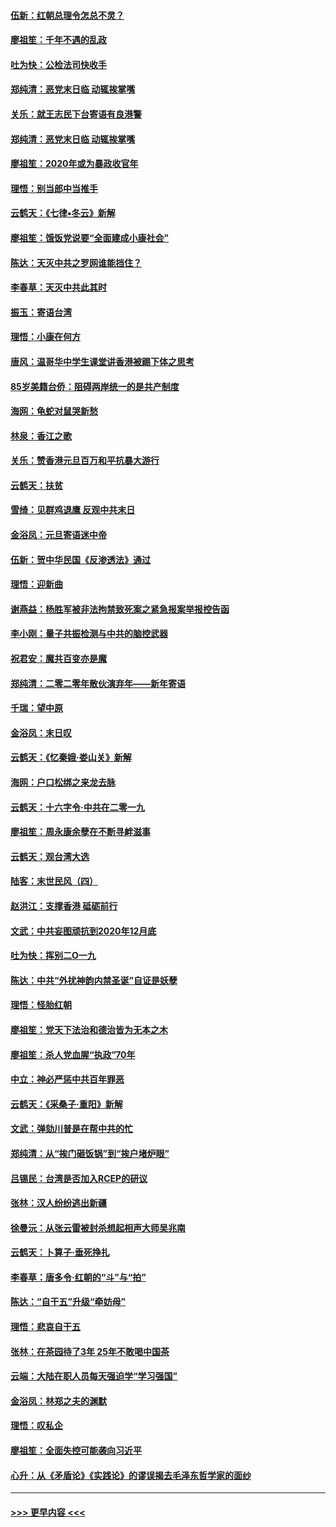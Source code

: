 #### [伍新：红朝总理令怎总不灵？](../pages/nsc993/n11770813.md?t=01062055) 
#### [廖祖笙：千年不遇的乱政](../pages/nsc993/n11770373.md?t=01062055) 
#### [吐为快：公检法司快收手](../pages/nsc993/n11770359.md?t=01062055) 
#### [郑纯清：恶党末日临 动辄挨掌嘴](../pages/nsc993/n11769912.md?t=01062055) 
#### [关乐：就王志民下台寄语有良港警](../pages/nsc993/n11769903.md?t=01062055) 
#### [郑纯清：恶党末日临 动辄挨掌嘴](../pages/nsc993/n11769356.md?t=01062055) 
#### [廖祖笙：2020年或为暴政收官年](../pages/nsc993/n11768216.md?t=01062055) 
#### [理悟：别当郎中当推手](../pages/nsc993/n11768243.md?t=01062055) 
#### [云鹤天：《七律▪冬云》新解](../pages/nsc993/n11768204.md?t=01062055) 
#### [廖祖笙：饿饭党说要“全面建成小康社会”](../pages/nsc993/n11767482.md?t=01062055) 
#### [陈达：天灭中共之罗网谁能挡住？](../pages/nsc993/n11767465.md?t=01062055) 
#### [李春草：天灭中共此其时](../pages/nsc993/n11767452.md?t=01062055) 
#### [振玉：寄语台湾](../pages/nsc993/n11767432.md?t=01062055) 
#### [理悟：小康在何方](../pages/nsc993/n11767394.md?t=01062055) 
#### [唐风：温哥华中学生课堂讲香港被踢下体之思考](../pages/nsc993/n11766848.md?t=01062055) 
#### [85岁美籍台侨：阻碍两岸统一的是共产制度](../pages/nsc993/n11765043.md?t=01062055) 
#### [海网：龟蛇对鼠哭新愁](../pages/nsc993/n11764895.md?t=01062055) 
#### [林泉：香江之歌](../pages/nsc993/n11764415.md?t=01062055) 
#### [关乐：赞香港元旦百万和平抗暴大游行](../pages/nsc993/n11764382.md?t=01062055) 
#### [云鹤天：扶贫](../pages/nsc993/n11764245.md?t=01062055) 
#### [雪绮：见群鸡退鹰  反观中共末日](../pages/nsc993/n11762112.md?t=01062055) 
#### [金浴凤：元旦寄语迷中帝](../pages/nsc993/n11761788.md?t=01062055) 
#### [伍新：贺中华民国《反渗透法》通过](../pages/nsc993/n11761994.md?t=01062055) 
#### [理悟：迎新曲](../pages/nsc993/n11761152.md?t=01062055) 
#### [谢燕益：杨胜军被非法拘禁致死案之紧急报案举报控告函](../pages/nsc993/n11756134.md?t=01062055) 
#### [李小刚：量子共振检测与中共的脑控武器](../pages/nsc993/n11754518.md?t=01062055) 
#### [祝君安：魔共百变亦是魔](../pages/nsc993/n11754469.md?t=01062055) 
#### [郑纯清：二零二零年散伙演弃年——新年寄语](../pages/nsc993/n11754195.md?t=01062055) 
#### [千瑞：望中原](../pages/nsc993/n11754159.md?t=01062055) 
#### [金浴凤：末日叹](../pages/nsc993/n11752359.md?t=01062055) 
#### [云鹤天：《忆秦娥‧娄山关》新解](../pages/nsc993/n11752348.md?t=01062055) 
#### [海网：户口松绑之来龙去脉](../pages/nsc993/n11752328.md?t=01062055) 
#### [云鹤天：十六字令‧中共在二零一九](../pages/nsc993/n11752305.md?t=01062055) 
#### [廖祖笙：周永康余孽在不断寻衅滋事](../pages/nsc993/n11751013.md?t=01062055) 
#### [云鹤天：观台湾大选](../pages/nsc993/n11751007.md?t=01062055) 
#### [陆客：末世民风（四）](../pages/nsc993/n11749203.md?t=01062055) 
#### [赵洪江：支撑香港 砥砺前行](../pages/nsc993/n11748482.md?t=01062055) 
#### [文武：中共妄图顽抗到2020年12月底](../pages/nsc993/n11748446.md?t=01062055) 
#### [吐为快：挥别二O一九](../pages/nsc993/n11748411.md?t=01062055) 
#### [陈达：中共“外扰神韵内禁圣诞”自证是妖孽](../pages/nsc993/n11748226.md?t=01062055) 
#### [理悟：怪胎红朝](../pages/nsc993/n11748206.md?t=01062055) 
#### [廖祖笙：党天下法治和德治皆为无本之木](../pages/nsc993/n11748135.md?t=01062055) 
#### [廖祖笙：杀人党血腥“执政”70年](../pages/nsc993/n11745144.md?t=01062055) 
#### [中立：神必严惩中共百年罪恶](../pages/nsc993/n11744970.md?t=01062055) 
#### [云鹤天：《采桑子‧重阳》新解](../pages/nsc993/n11744948.md?t=01062055) 
#### [文武：弹劾川普是在帮中共的忙](../pages/nsc993/n11744758.md?t=01062055) 
#### [郑纯清：从“挨门砸饭锅”到“挨户堵炉眼”](../pages/nsc993/n11744745.md?t=01062055) 
#### [吕锡民：台湾是否加入RCEP的研议](../pages/nsc993/n11744701.md?t=01062055) 
#### [张林：汉人纷纷逃出新疆](../pages/nsc993/n11743530.md?t=01062055) 
#### [徐曼沅：从张云雷被封杀想起相声大师吴兆南](../pages/nsc993/n11741816.md?t=01062055) 
#### [云鹤天：卜算子‧垂死挣扎](../pages/nsc993/n11739956.md?t=01062055) 
#### [李春草：唐多令‧红朝的“斗”与“拍”](../pages/nsc993/n11739830.md?t=01062055) 
#### [陈达：“自干五”升级“牵妨母”](../pages/nsc993/n11739724.md?t=01062055) 
#### [理悟：悲哀自干五](../pages/nsc993/n11739547.md?t=01062055) 
#### [张林：在茶园待了3年 25年不敢喝中国茶](../pages/nsc993/n11739240.md?t=01062055) 
#### [云端：大陆在职人员每天强迫学“学习强国”](../pages/nsc993/n11738735.md?t=01062055) 
#### [金浴凤：林郑之夫的渊默](../pages/nsc993/n11737735.md?t=01062055) 
#### [理悟：叹私企](../pages/nsc993/n11737715.md?t=01062055) 
#### [廖祖笙：全面失控可能袭向习近平](../pages/nsc993/n11737704.md?t=01062055) 
#### [心升：从《矛盾论》《实践论》的谬误揭去毛泽东哲学家的面纱](../pages/nsc993/n11736962.md?t=01062055) 

----
#### [ >>> 更早内容 <<< ](../indexes/nsc993-earlier.md)
